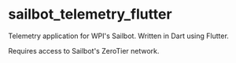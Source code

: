 # sailbot_telemetry_flutter

Telemetry application for WPI's Sailbot. Written in Dart using Flutter.

Requires access to Sailbot's ZeroTier network.